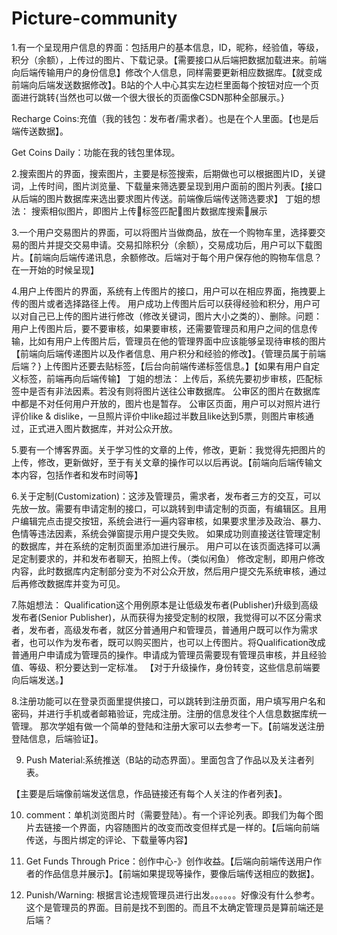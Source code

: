 # Picture-community
1.有一个呈现用户信息的界面：包括用户的基本信息，ID，昵称，经验值，等级，积分（余额），上传过的图片、下载记录。【需要接口从后端把数据加载进来。前端向后端传输用户的身份信息】修改个人信息，同样需要更新相应数据库。【就变成前端向后端发送数据修改】。B站的个人中心其实左边栏里面每个按钮对应一个页面进行跳转{当然也可以做一个很大很长的页面像CSDN那种全部展示。}
 
Recharge Coins:充值（我的钱包：发布者/需求者）。也是在个人里面。【也是后端传送数据】。
 
Get Coins Daily：功能在我的钱包里体现。



2.搜索图片的界面，搜索图片，主要是标签搜索，后期做也可以根据图片ID，关键词，上传时间，图片浏览量、下载量来筛选要呈现到用户面前的图片列表。【接口从后端的图片数据库来选出要求图片传送。前端像后端传送筛选要求】
丁姐的想法：
搜索相似图片，即图片上传标签匹配图片数据库搜索展示

3.一个用户交易图片的界面，可以将图片当做商品，放在一个购物车里，选择要交易的图片并提交交易申请。交易扣除积分（余额），交易成功后，用户可以下载图片。【前端向后端传递讯息，余额修改。后端对于每个用户保存他的购物车信息？在一开始的时候呈现】

4.用户上传图片的界面，系统有上传图片的接口，用户可以在相应界面，拖拽要上传的图片或者选择路径上传。
用户成功上传图片后可以获得经验和积分，用户可以对自己已上传的图片进行修改（修改关键词，图片大小之类的）、删除。问题：用户上传图片后，要不要审核，如果要审核，还需要管理员和用户之间的信息传输，比如有用户上传图片后，管理员在他的管理界面中应该能够呈现待审核的图片
【前端向后端传递图片以及作者信息、用户积分和经验的修改】。{管理员属于前端后端？}
上传图片还要去贴标签，【后台向前端传递标签信息。】【如果有用户自定义标签，前端再向后端传输】
丁姐的想法：
上传后，系统先要初步审核，匹配标签中是否有非法因素。若没有则将图片送往公审数据库。
公审区的图片在数据库中都是不对任何用户开放的，图片也是暂存。
公审区页面，用户可以对照片进行评价like & dislike，一旦照片评价中like超过半数且like达到5票，则图片审核通过，正式进入图片数据库，并对公众开放。

 

5.要有一个博客界面。关于学习性的文章的上传，修改，更新：我觉得先把图片的上传，修改，更新做好，至于有关文章的操作可以以后再说。【前端向后端传输文本内容，包括作者和发布时间等】

6.关于定制(Customization)：这涉及管理员，需求者，发布者三方的交互，可以先放一放。需要有申请定制的接口，可以跳转到申请定制的页面，有编辑区。且用户编辑完点击提交按钮，系统会进行一遍内容审核，如果要求里涉及政治、暴力、色情等违法因素，系统会弹窗提示用户提交失败。
如果成功则直接送往管理定制的数据库，并在系统的定制页面里添加进行展示。
用户可以在该页面选择可以满足定制要求的，并和发布者聊天，拍照上传。（类似闲鱼）
修改定制，即用户修改内容，此时数据库内定制部分变为不对公众开放，然后用户提交先系统审核，通过后再修改数据库并变为可见。

7.陈姐想法：
Qualification这个用例原本是让低级发布者(Publisher)升级到高级发布者(Senior Publisher)，从而获得为接受定制的权限，我觉得可以不区分需求者，发布者，高级发布者，就区分普通用户和管理员，普通用户既可以作为需求者，也可以作为发布者，既可以购买图片，也可以上传图片。将Qualification改成普通用户申请成为管理员的操作。申请成为管理员需要现有管理员审核，并且经验值、等级、积分要达到一定标准。
【对于升级操作，身份转变，这些信息前端要向后端发送。】

8.注册功能可以在登录页面里提供接口，可以跳转到注册页面，用户填写用户名和密码，并进行手机或者邮箱验证，完成注册。注册的信息发往个人信息数据库统一管理。
那次学姐有做一个简单的登陆和注册大家可以去参考一下。【前端发送注册登陆信息，后端验证】。

9. Push Material:系统推送（B站的动态界面）。里面包含了作品以及关注者列表。
 
【主要是后端像前端发送信息，作品链接还有每个人关注的作者列表】。

10. comment：单机浏览图片时（需要登陆）。有一个评论列表。即我们为每个图片去链接一个界面，内容随图片的改变而改变但样式是一样的。【后端向前端传送，与图片绑定的评论、下载量等内容】
 

11. Get Funds Through Price：创作中心-》创作收益。【后端向前端传送用户作者的作品信息并展示】。【前端如果提现等操作，要像后端传送相应的数据】。

 

12. Punish/Warning:
根据言论违规管理员进行出发。。。。。。好像没有什么参考。
这个是管理员的界面。目前是找不到图的。而且不太确定管理员是算前端还是后端？



